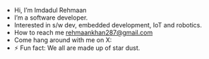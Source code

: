 - Hi, I’m Imdadul Rehmaan
- I’m a software developer.
- Interested in s/w dev, embedded development, IoT and robotics.
- How to reach me rehmaankhan287@gmail.com
- Come hang around with me on X:
- ⚡ Fun fact: We all are made up of star dust. 

<!---
irhmaan/irhmaan is a ✨ special ✨ repository because its `README.md` (this file) appears on your GitHub profile.
You can click the Preview link to take a look at your changes.
--->
